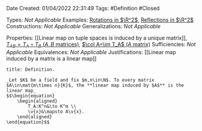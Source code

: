 <br />
<br />

Date Created: 01/04/2022 22:31:49
Tags: #Definition #Closed 

Types: _Not Applicable_
Examples: [Rotations in $\R^2$](Rotations%20in%20R2.md), [Reflections in $\R^2$](Reflections%20in%20R2.md)
Constructions: _Not Applicable_
Generalizations: _Not Applicable_

Properties: [[Linear map on tuple spaces is induced by a unique matrix]], [$T_{AB}=T_A\circ T_B$ ($A,B$ matrices)](Composition%20of%20induced%20linear%20maps%20is%20linear%20map%20induced%20by%20matrix%20multiplication.md), [$\col A=\im T_A$ ($A$ matrix)](Column%20space%20is%20image%20of%20induced%20linear%20map.md)
Sufficiencies: _Not Applicable_
Equivalences: _Not Applicable_
Justifications: [[Linear map induced by a matrix is a linear map]]

``` ad-Definition
title: Definition.

_Let $K$ be a field and fix $m,n\in\N$. To every matrix $A\in\mat{m\times n}{K}$, the **linear map induced by $A$** is the linear map_
$$\begin{equation}
    \begin{aligned}
        T_A:K^n&\to K^m \\
        \v{x}&\mapsto A\v{x}.
    \end{aligned}
\end{equation}$$

```
